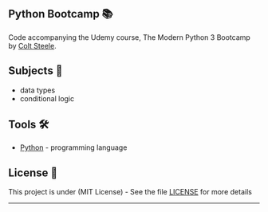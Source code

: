 ## Python Bootcamp 📚

Code accompanying the Udemy course, The Modern Python 3 Bootcamp by [Colt Steele](https://www.linkedin.com/in/coltsteele/).

## Subjects 📓

- data types
- conditional logic

## Tools 🛠️

- [Python](https://www.python.org/) - programming language

## License 📄

This project is under (MIT License) - See the file [LICENSE](LICENSE) for more details

---
